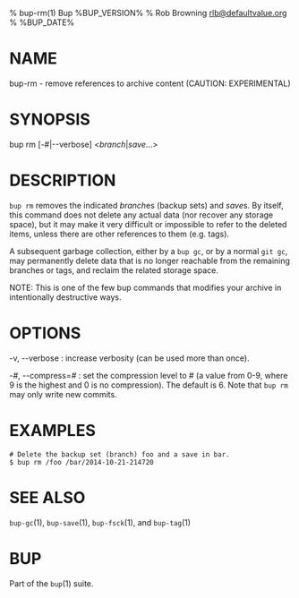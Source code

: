 % bup-rm(1) Bup %BUP_VERSION%
% Rob Browning <rlb@defaultvalue.org>
% %BUP_DATE%

# NAME

bup-rm - remove references to archive content (CAUTION: EXPERIMENTAL)

# SYNOPSIS

bup rm [-#|\--verbose] <*branch*|*save*...>

# DESCRIPTION

`bup rm` removes the indicated *branch*es (backup sets) and *save*s.
By itself, this command does not delete any actual data (nor recover
any storage space), but it may make it very difficult or impossible to
refer to the deleted items, unless there are other references to them
(e.g. tags).

A subsequent garbage collection, either by a `bup gc`, or by a normal
`git gc`, may permanently delete data that is no longer reachable from
the remaining branches or tags, and reclaim the related storage space.

NOTE: This is one of the few bup commands that modifies your archive
in intentionally destructive ways.

# OPTIONS

-v, \--verbose
:   increase verbosity (can be used more than once).

-*#*, \--compress=*#*
:   set the compression level to # (a value from 0-9, where
    9 is the highest and 0 is no compression).  The default
    is 6.  Note that `bup rm` may only write new commits.

# EXAMPLES

    # Delete the backup set (branch) foo and a save in bar.
    $ bup rm /foo /bar/2014-10-21-214720

# SEE ALSO

`bup-gc`(1), `bup-save`(1), `bup-fsck`(1), and `bup-tag`(1)

# BUP

Part of the `bup`(1) suite.
